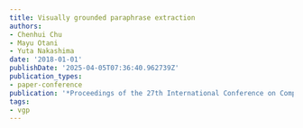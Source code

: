 ```yaml
---
title: Visually grounded paraphrase extraction
authors:
- Chenhui Chu
- Mayu Otani
- Yuta Nakashima
date: '2018-01-01'
publishDate: '2025-04-05T07:36:40.962739Z'
publication_types:
- paper-conference
publication: '*Proceedings of the 27th International Conference on Computational Linguistics*'
tags:
- vgp
---
```

